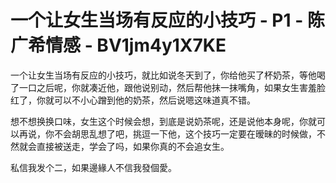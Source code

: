 # 一个让女生当场有反应的小技巧 - P1 - 陈广希情感 - BV1jm4y1X7KE

一个让女生当场有反应的小技巧，就比如说冬天到了，你给他买了杯奶茶，等他喝了一口之后呢，你就凑近他，跟他说别动，然后帮他抹一抹嘴角，如果女生害羞脸红了，你就可以不小心蹭到他的奶茶，然后说嗯这味道真不错。

想不想换换口味，女生这个时候会想，到底是说奶茶呢，还是说他本身呢，你就可以再说，你不会胡思乱想了吧，挑逗一下他，这个技巧一定要在暧昧的时候做，不然就会直接被送走，学会了吗，如果你真的不会追女生。

私信我发个二，如果邊緣人不信我發個愛。